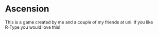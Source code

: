 # Ascension
This is a game created by me and a couple of my friends at uni. if you like R-Type you would love this!

